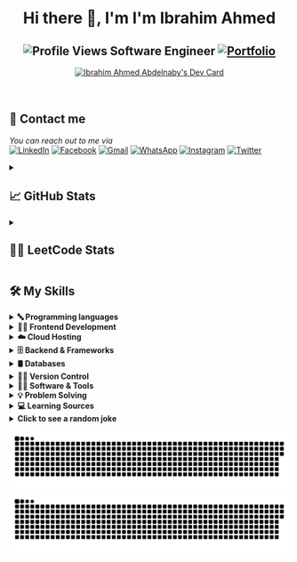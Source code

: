 <h1 align="center">Hi there 👋, I'm I'm Ibrahim Ahmed</h1>
<h2 align="center">
  <img src="https://komarev.com/ghpvc/?username=ibrahim11elian&style=for-the-badge&color=011627" alt="Profile Views" style="height:21px;">
 Software Engineer
  <a href="https://ibrahim-ahmed.netlify.app/" target="_blank">
    <img src="https://img.shields.io/badge/Portfolio-543DE0?style=for-the-badge&logo=About.me&logoColor=white" alt="Portfolio" style="height:21px;">
  </a>
</h2>

<div align="center">
  <!-- <img src="assets/coding.gif" width="40%"> -->
  <a href="https://app.daily.dev/ibrahim11ahmed"><img src="https://api.daily.dev/devcards/ce4a567f61944a2a8effdf2846c47a0b.png?r=lyz" width="400" alt="Ibrahim Ahmed Abdelnaby's Dev Card"/></a>
</div>

</br>
</br>

<h2>🤙 Contact me</h2>
  <p>
    <i>You can reach out to me via</i><br>
    <a href="https://www.linkedin.com/in/ibrahim-ahmed-a8bba9196" target="_blank"><img src="https://img.shields.io/badge/linkedin-%230077B5.svg?style=for-the-badge&logo=linkedin&logoColor=white" alt="LinkedIn"></a>
    <a href="https://www.facebook.com/ibrahim11ahmed" target="_blank"><img src="https://img.shields.io/badge/Facebook-%231877F2.svg?style=for-the-badge&logo=Facebook&logoColor=white" alt="Facebook"></a>
    <a href="mailto:ibrahim11elian@gmail.com" target="_blank"><img src="https://img.shields.io/badge/Gmail-D14836?style=for-the-badge&logo=gmail&logoColor=white" alt="Gmail"></a>
    <a href="tel:+201157676284" target="_blank"><img src="https://img.shields.io/badge/WhatsApp-25D366?style=for-the-badge&logo=whatsapp&logoColor=white" alt="WhatsApp"></a>
    <a href="https://www.instagram.com/ibrahim11ahmed/" target="_blank"><img src="https://img.shields.io/badge/Instagram-%23E4405F.svg?style=for-the-badge&logo=Instagram&logoColor=white" alt="Instagram"></a>
    <a href="https://twitter.com/ibrahim11elian" target="_blank"><img src="https://img.shields.io/badge/Twitter-%231DA1F2.svg?style=for-the-badge&logo=Twitter&logoColor=white" alt="Twitter"></a>
  </p>

<details>
  <summary><h2>📈 GitHub Stats</h2></summary>
  <div align="center">
    <img src="https://streak-stats.demolab.com?user=ibrahim11elian&theme=nightowl&hide_border=true" alt="GitHub Streak" style="display: inline-block; margin-right: 20px;">
  </div>
  
  <div align="center">
    <img src="https://github-readme-stats.vercel.app/api/top-langs/?username=ibrahim11elian&theme=nightowl&hide_border=true&layout=compact&line_height=" alt="Top Languages">
  </div>

  <div align="center">
        <img src="https://github-readme-activity-graph.vercel.app/graph?username=ibrahim11elian&theme=rogue" alt="GitHub Activity Graph">
  </div>
</details>
<details>
  <summary><h2>👨‍💻 LeetCode Stats</h2></summary>
  <div align="center">
    <img src="https://leetcode.card.workers.dev/ibrahim11elian?theme=nord&font=baloo&extension=null" alt="LeetCode Stats" style="display: inline-block;">
  </div>
</details>

## 🛠️ My Skills

<details>
  <summary><strong>🔤 Programming languages</strong></summary>
  <p align="left"> 
  
  ![JavaScript](https://img.shields.io/badge/javascript-%23323330.svg?style=for-the-badge&logo=javascript&logoColor=%23F7DF1E)
  ![TypeScript](https://img.shields.io/badge/typescript-%23007ACC.svg?style=for-the-badge&logo=typescript&logoColor=white)
  ![Python](https://img.shields.io/badge/python-3670A0?style=for-the-badge&logo=python&logoColor=ffdd54)
  ![C](https://img.shields.io/badge/c-%2300599C.svg?style=for-the-badge&logo=c&logoColor=white)
  ![Java](https://img.shields.io/badge/java-%23ED8B00.svg?style=for-the-badge&logo=java&logoColor=white)
  ![C#](https://img.shields.io/badge/c%23-%23239120.svg?style=for-the-badge&logo=csharp&logoColor=white)
  ![PHP](https://img.shields.io/badge/php-%23777BB4.svg?style=for-the-badge&logo=php&logoColor=white)
  
  </p>
</details>

<details>
  <summary><strong>👩‍💻 Frontend Development</strong></summary>
  <p align="left"> 
  
  ![HTML5](https://img.shields.io/badge/html5-%23E34F26.svg?style=for-the-badge&logo=html5&logoColor=white)
  ![CSS3](https://img.shields.io/badge/css3-%231572B6.svg?style=for-the-badge&logo=css3&logoColor=white)
  ![SASS](https://img.shields.io/badge/SASS-hotpink.svg?style=for-the-badge&logo=SASS&logoColor=white)
  ![Bootstrap](https://img.shields.io/badge/bootstrap-%23563D7C.svg?style=for-the-badge&logo=bootstrap&logoColor=white)
  ![TailwindCSS](https://img.shields.io/badge/tailwindcss-%2338B2AC.svg?style=for-the-badge&logo=tailwind-css&logoColor=white)
  ![React](https://img.shields.io/badge/react-%2320232a.svg?style=for-the-badge&logo=react&logoColor=%2361DAFB)
  ![React Query](https://img.shields.io/badge/-React%20Query-FF4154?style=for-the-badge&logo=react%20query&logoColor=white)
  ![Redux](https://img.shields.io/badge/redux-%23593d88.svg?style=for-the-badge&logo=redux&logoColor=white)
  ![Context-API](https://img.shields.io/badge/Context--Api-000000?style=for-the-badge&logo=react)
  ![React Router](https://img.shields.io/badge/React_Router-CA4245?style=for-the-badge&logo=react-router&logoColor=white)
  ![Vite](https://img.shields.io/badge/vite-%23646CFF.svg?style=for-the-badge&logo=vite&logoColor=white)
  ![Next JS](https://img.shields.io/badge/Next-black?style=for-the-badge&logo=next.js&logoColor=white)
  </p>
</details>

<details>
  <summary><strong>☁️ Cloud Hosting</strong></summary>
  <p align="left">
  
  <a href="https://www.github.com"><img alt="GitHub Pages" src="https://img.shields.io/badge/GitHub%20Pages-%23327FC7.svg?style=flat&logo=github&logoColor=white"></a>
  ![Heroku](https://img.shields.io/badge/heroku-%23430098.svg?style=for-the-badge&logo=heroku&logoColor=white)
  ![Netlify](https://img.shields.io/badge/netlify-%23000000.svg?style=for-the-badge&logo=netlify&logoColor=#00C7B7)
  ![Vercel](https://img.shields.io/badge/vercel-%23000000.svg?style=for-the-badge&logo=vercel&logoColor=white)
  ![Render](https://img.shields.io/badge/Render-%46E3B7.svg?style=for-the-badge&logo=render&logoColor=white)
  
  </p>
</details>

<details>
  <summary><strong>🗄️ Backend & Frameworks</strong></summary>
  <p align="left">
  
  ![NodeJS](https://img.shields.io/badge/node.js-6DA55F?style=for-the-badge&logo=node.js&logoColor=white)
  ![Express.js](https://img.shields.io/badge/express.js-%23404d59.svg?style=for-the-badge&logo=express&logoColor=%2361DAFB)
  ![Jest](https://img.shields.io/badge/-jest-%23C21325?style=for-the-badge&logo=jest&logoColor=white)
  ![Jasmine](https://img.shields.io/badge/jasmine-%238A4182.svg?style=for-the-badge&logo=jasmine&logoColor=white)
  ![JWT](https://img.shields.io/badge/JWT-black?style=for-the-badge&logo=JSON%20web%20tokens)
  ![Laravel](https://img.shields.io/badge/laravel-%23FF2D20.svg?style=for-the-badge&logo=laravel&logoColor=white)
  
  </p>
</details>

<details>
  <summary><strong>🛢 Databases</strong></summary>
  <p align="left">
  
  ![Postgres](https://img.shields.io/badge/postgres-%23316192.svg?style=for-the-badge&logo=postgresql&logoColor=white)
  ![MongoDB](https://img.shields.io/badge/MongoDB-%234ea94b.svg?style=for-the-badge&logo=mongodb&logoColor=white)
  
  </p>
</details>

<details>
  <summary><strong>👨‍💻 Version Control</strong></summary>
  <p align="left">
  
  ![Git](https://img.shields.io/badge/git-%23F05033.svg?style=for-the-badge&logo=git&logoColor=white)
  ![GitHub](https://img.shields.io/badge/github-%23121011.svg?style=for-the-badge&logo=github&logoColor=white)
  
  </p>
</details>

<details>
  <summary><strong>👨‍💻 Software & Tools</strong></summary>
  <p align="left">
  
  ![Markdown](https://img.shields.io/badge/markdown-%23000000.svg?style=for-the-badge&logo=markdown&logoColor=white)
  ![Windows Terminal](https://img.shields.io/badge/Windows%20Terminalt-%234D4D4D.svg?style=for-the-badge&logo=windows-terminal&logoColor=white)
  ![Visual Studio Code](https://img.shields.io/badge/Visual%20Studio%20Code-0078d7.svg?style=for-the-badge&logo=visual-studio-code&logoColor=white)
  ![CodePen](https://img.shields.io/badge/Codepen-000000?style=for-the-badge&logo=codepen&logoColor=white)
  ![Visual Studio](https://img.shields.io/badge/Visual%20Studio-5C2D91.svg?style=for-the-badge&logo=visual-studio&logoColor=white)
  ![Notion](https://img.shields.io/badge/Notion-%23000000.svg?style=for-the-badge&logo=notion&logoColor=white)
  ![Trello](https://img.shields.io/badge/Trello-%23026AA7.svg?style=for-the-badge&logo=Trello&logoColor=white)
  
  </p>
</details>

<details>
  <summary><strong>💡 Problem Solving</strong></summary>
  <p align="left">
  
  ![LeetCode](https://img.shields.io/badge/LeetCode-000000?style=for-the-badge&logo=LeetCode&logoColor=#d16c06)
  ![HackerRank](https://img.shields.io/badge/-Hackerrank-2EC866?style=for-the-badge&logo=HackerRank&logoColor=white)
  ![Codeforces](https://img.shields.io/badge/Codeforces-445f9d?style=for-the-badge&logo=Codeforces&logoColor=white)
  
  </p>
</details>

<details>
  <summary><strong>💻 Learning Sources</strong></summary>
  <p align="left">
  
  ![ChatGPT](https://img.shields.io/badge/chatGPT-74aa9c?style=for-the-badge&logo=openai&logoColor=white)
  ![MDN Web Docs](https://img.shields.io/badge/MDN_Web_Docs-black?style=for-the-badge&logo=mdnwebdocs&logoColor=white)
  ![Udacity](https://img.shields.io/badge/Udacity-grey?style=for-the-badge&logo=udacity&logoColor=15B8E6)
  ![FreeCodeCamp](https://img.shields.io/badge/Freecodecamp-%23123.svg?&style=for-the-badge&logo=freecodecamp&logoColor=green)
  ![Udemy](https://img.shields.io/badge/Udemy-A435F0?style=for-the-badge&logo=Udemy&logoColor=white)
  ![Stack Overflow](https://img.shields.io/badge/-Stackoverflow-FE7A16?style=for-the-badge&logo=stack-overflow&logoColor=white)
  ![GeeksForGeeks](https://img.shields.io/badge/GeeksforGeeks-gray?style=for-the-badge&logo=geeksforgeeks&logoColor=35914c)
  ![YouTube](https://img.shields.io/badge/YouTube-%23FF0000.svg?style=for-the-badge&logo=YouTube&logoColor=white)
  
  </p>
</details>

<details>
  <summary><strong>Click to see a random joke</strong></summary>
  <div align="center">

![Jokes Card](https://readme-jokes.vercel.app/api?hideBorder&bgColor=%23073b4c&textColor=%f8ee96)

  </div>
</details>

![GitHub Snake dark](https://github.com/ibrahim11elian/snk/blob/main/dist/github-snake-dark.svg#gh-dark-mode-only)
![GitHub Snake light](https://github.com/ibrahim11elian/snk/blob/main/dist/github-snake.svg#gh-light-mode-only)
